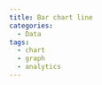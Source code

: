 ```yaml
---
title: Bar chart line
categories:
  - Data
tags:
  - chart
  - graph
  - analytics
---
```


